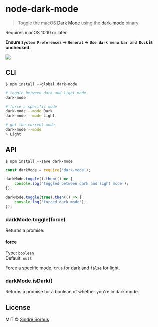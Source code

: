 # node-dark-mode

> Toggle the macOS [Dark Mode](http://www.macworld.co.uk/how-to/mac-software/turn-on-yosemites-dark-mode-on-mac-3534690/) using the [dark-mode](https://github.com/sindresorhus/dark-mode) binary

Requires macOS 10.10 or later.

**Ensure `System Preferences` → `General` → `Use dark menu bar and Dock` is unchecked.**

![](https://github.com/sindresorhus/dark-mode/raw/master/screenshot.gif)


## CLI

```
$ npm install --global dark-mode
```

```sh
# toggle between dark and light mode
dark-mode

# force a specific mode
dark-mode --mode Dark
dark-mode --mode Light

# get the current mode
dark-mode --mode
> Light
```


## API

```
$ npm install --save dark-mode
```

```js
const darkMode = require('dark-mode');

darkMode.toggle().then(() => {
	console.log('toggled between dark and light mode');
});

darkMode.toggle(true).then(() => {
	console.log('forced dark mode');
});

```

### darkMode.toggle(force)

Returns a promise.

#### force

Type: `boolean`  
Default: `null`

Force a specific mode, `true` for dark and `false` for light.

### darkMode.isDark()

Returns a promise for a boolean of whether you're in dark mode.


## License

MIT © [Sindre Sorhus](http://sindresorhus.com)
